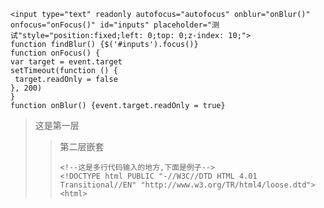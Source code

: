 ```
<input type="text" readonly autofocus="autofocus" onblur="onBlur()" onfocus="onFocus()" id="inputs" placeholder="测试"style="position:fixed;left: 0;top: 0;z-index: 10;">
function findBlur() {$('#inputs').focus()}
function onFocus() {
var target = event.target
setTimeout(function () {
 target.readOnly = false
}, 200)
}
function onBlur() {event.target.readOnly = true}
```
> 这是第一层
>> 第二层嵌套
>> ```
>> <!--这是多行代码输入的地方,下面是例子-->
>> <!DOCTYPE html PUBLIC "-//W3C//DTD HTML 4.01 Transitional//EN" "http://www.w3.org/TR/html4/loose.dtd">
>> <html> 
>> ```
